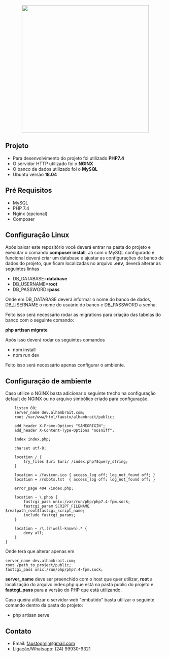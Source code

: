 <p align="center"><a href="https://laravel.com" target="_blank"><img src="https://raw.githubusercontent.com/laravel/art/master/logo-lockup/5%20SVG/2%20CMYK/1%20Full%20Color/laravel-logolockup-cmyk-red.svg" width="400"></a></p>

## Projeto

* Para desenvolvimento do projeto foi utilizado **PHP7.4**
* O servidor HTTP utilizado foi o **NGINX**
* O banco de dados utilizado foi o **MySQL**
* Ubuntu versão **18.04**

## Pré Requisitos

* MySQL
* PHP 7.4
* Nginx (opcional)
* Composer

## Configuração Linux

Após baixar este repositório você deverá entrar na pasta do projeto e executar o comando **composer install**. Já com o
MySQL configurado e funcional deverá criar um database e ajustar as configurações de banco de dados do projeto, que
ficam localizadas no arquivo **.env**, deverá alterar as seguintes linhas

- DB_DATABASE=**database**
- DB_USERNAME=**root**
- DB_PASSWORD=**pass**

Onde em DB_DATABASE deverá informar o nome do banco de dados, DB_USERNAME o nome do usuário do banco e DB_PASSWORD a
senha.

Feito isso será necessário rodar as migrations para criação das tabelas do banco com o seguinte comando:

**php artisan migrate**

Após isso deverá rodar os seguintes comandos

- npm install
- npm run dev

Feito isso será necessário apenas configurar o ambiente.

## Configuração de ambiente

Caso utilize o NGINX basta adicionar o seguinte trecho na configuração default do NGINX ou no arquivo simbólico criado
para configuração.

```server {
    listen 80;
    server_name dev.alhambrait.com;
    root /var/www/html/fausto/alhambrait/public;

    add_header X-Frame-Options "SAMEORIGIN";
    add_header X-Content-Type-Options "nosniff";

    index index.php;

    charset utf-8;

    location / {
        try_files $uri $uri/ /index.php?$query_string;
    }

    location = /favicon.ico { access_log off; log_not_found off; }
    location = /robots.txt  { access_log off; log_not_found off; }

    error_page 404 /index.php;

    location ~ \.php$ {
        fastcgi_pass unix:/var/run/php/php7.4-fpm.sock;
        fastcgi_param SCRIPT_FILENAME $realpath_root$fastcgi_script_name;
        include fastcgi_params;
    }

    location ~ /\.(?!well-known).* {
        deny all;
    }
}

```
Onde terá que alterar apenas em
```
server_name dev.alhambrait.com;
root /path_to_project/public;
fastcgi_pass unix:/run/php/php7.4-fpm.sock;
```
**server_name** deve ser preenchido com o host que quer utilizar, **root** a localização do arquivo index.php que está na pasta public do projeto e **fastcgi_pass** para a versão do PHP que está utilizando.

Caso queira utilizar o servidor web "embutido" basta utilizar o seguinte comando dentro da pasta do projeto:

- php artisan serve

## Contato

* Email: faustogmjr@gmail.com
* Ligação/Whatsapp: (24) 99930-9321
